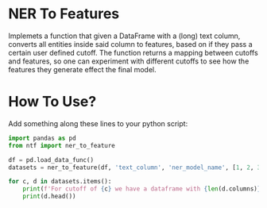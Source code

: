 # NER To Features
Implemets a function that given a DataFrame with a (long) text column, converts all entities inside said column to features, based on if they pass a certain user defined cutoff. The function returns a mapping between cutoffs and features, so one can experiment with different cutoffs to see how the features they generate effect the final model.

# How To Use?
Add something along these lines to your python script:
```py
import pandas as pd
from ntf import ner_to_feature

df = pd.load_data_func()
datasets = ner_to_feature(df, 'text_column', 'ner_model_name', [1, 2, 3, 4, 5, 10], True)

for c, d in datasets.items():
    print(f'For cutoff of {c} we have a dataframe with {len(d.columns)} features.')
    print(d.head())
```